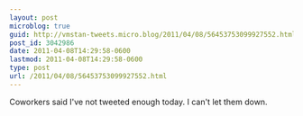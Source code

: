```yaml
---
layout: post
microblog: true
guid: http://vmstan-tweets.micro.blog/2011/04/08/56453753099927552.html
post_id: 3042986
date: 2011-04-08T14:29:58-0600
lastmod: 2011-04-08T14:29:58-0600
type: post
url: /2011/04/08/56453753099927552.html
---
```

Coworkers said I've not tweeted enough today. I can't let them down.
